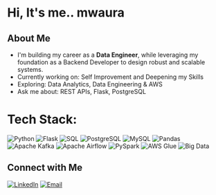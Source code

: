 #  Hi, It's me.. mwaura

## About Me
-  I'm building my career as a **Data Engineer**, while leveraging my foundation as a Backend Developer to design robust and scalable systems.
-  Currently working on: Self Improvement and Deepening my Skills
-  Exploring: Data Analytics, Data Engineering & AWS
-  Ask me about: REST APIs, Flask, PostgreSQL


# Tech Stack:

![Python](https://img.shields.io/badge/Python-grey?style=flat-square&logo=python&logoColor=white) ![Flask](https://img.shields.io/badge/Flask-grey?style=flat-square&logo=flask&logoColor=white) ![SQL](https://img.shields.io/badge/SQL-grey?style=flat-square&logo=database&logoColor=white) ![PostgreSQL](https://img.shields.io/badge/PostgreSQL-grey?style=flat-square&logo=postgresql&logoColor=white) ![MySQL](https://img.shields.io/badge/MySQL-grey?style=flat-square&logo=mysql&logoColor=white) ![Pandas](https://img.shields.io/badge/Pandas-grey?style=flat-square&logo=pandas&logoColor=white) ![Apache Kafka](https://img.shields.io/badge/Kafka-grey?style=flat-square&logo=apache-kafka&logoColor=white) ![Apache Airflow](https://img.shields.io/badge/Airflow-grey?style=flat-square&logo=apache-airflow&logoColor=white) ![PySpark](https://img.shields.io/badge/PySpark-grey?style=flat-square&logo=apachespark&logoColor=white) ![AWS Glue](https://img.shields.io/badge/AWS%20Glue-grey?style=flat-square&logo=amazon-aws&logoColor=white) ![Big Data](https://img.shields.io/badge/Big%20Data-grey?style=flat-square&logo=databricks&logoColor=white)


## Connect with Me

[![LinkedIn](https://img.shields.io/badge/LinkedIn-0A66C2?style=for-the-badge&logo=linkedin&logoColor=white)](https://www.linkedin.com/in/mwaura-mwangi-57805382/) 
[![Email](https://img.shields.io/badge/Gmail-D14836?style=for-the-badge&logo=gmail&logoColor=white)](mailto:dev.mwauramwangi@gmail.com)
